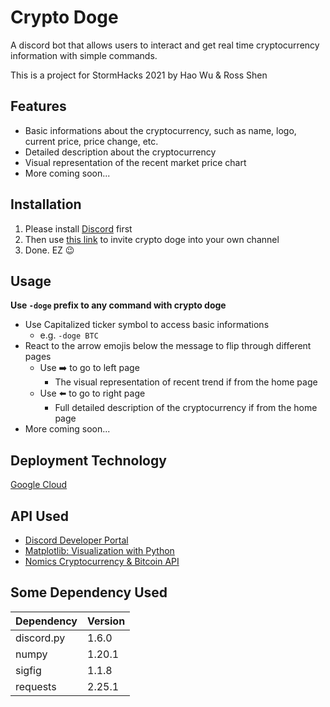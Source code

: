 # Crypto Doge
A discord bot that allows users to interact and get real time cryptocurrency information with simple commands.

This is a project for StormHacks 2021 by Hao Wu & Ross Shen

## Features
- Basic informations about the cryptocurrency, such as name, logo, current price, price change, etc.
- Detailed description about the cryptocurrency
- Visual representation of the recent market price chart
- More coming soon...

## Installation
1. Please install [Discord](https://discord.com) first
2. Then use 
[this link](https://discord.com/api/oauth2/authorize?client_id=812810587167522826&permissions=257088&scope=bot) 
to invite crypto doge into your own channel
3. Done. EZ 😉

## Usage
**Use ```-doge``` prefix to any command with crypto doge**
- Use Capitalized ticker symbol to access basic informations
  - e.g. ```-doge BTC```
- React to the arrow emojis below the message to flip through different pages
  - Use ➡️ to go to left page
    - The visual representation of recent trend if from the home page
  - Use ⬅️ to go to right page 
    - Full detailed description of the cryptocurrency if from the home page
- More coming soon...

## Deployment Technology
[Google Cloud](https://cloud.google.com)

## API Used
- [Discord Developer Portal](https://discord.com/developers/applications)
- [Matplotlib: Visualization with Python](https://matplotlib.org/stable/index.html)
- [Nomics Cryptocurrency & Bitcoin API](https://nomics.com)

## Some Dependency Used
Dependency | Version |
--- | --- |
discord.py | 1.6.0 |
numpy | 1.20.1 |
sigfig | 1.1.8 |
requests | 2.25.1 |
